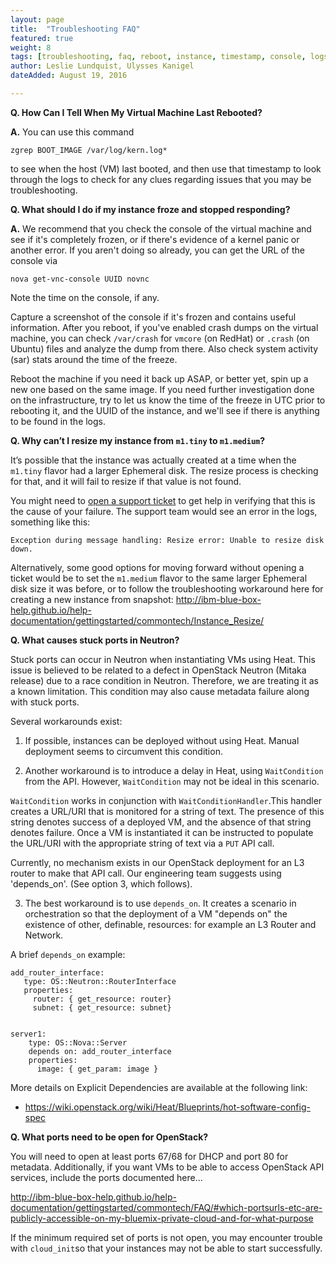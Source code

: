 ```yaml
---
layout: page
title:  "Troubleshooting FAQ"
featured: true
weight: 8
tags: [troubleshooting, faq, reboot, instance, timestamp, console, logs]
author: Leslie Lundquist, Ulysses Kanigel
dateAdded: August 19, 2016

---
```


**Q. How Can I Tell When My Virtual Machine Last Rebooted?**

**A.** You can use this command 
```
zgrep BOOT_IMAGE /var/log/kern.log* 
```
to see when the host (VM) last booted, and then use that timestamp to look through the logs to check for any clues regarding issues that you may be troubleshooting. 



**Q. What should I do if my instance froze and stopped responding?**

**A.** We recommend that you check the console of the virtual machine and see if it's completely frozen, or if there's evidence of a kernel panic or another error. If you aren't doing so already, you can get the URL of the console via 
```
nova get-vnc-console UUID novnc
```
Note the time on the console, if any.

Capture a screenshot of the console if it's frozen and contains useful information. After you reboot, if you've enabled crash dumps on the virtual machine, you can check `/var/crash` for `vmcore` (on RedHat) or `.crash` (on Ubuntu) files and analyze the dump from there. Also check system activity (sar) stats around the time of the freeze.

Reboot the machine if you need it back up ASAP, or better yet, spin up a new one based on the same image. If you need further investigation done on the infrastructure, try to let us know the time of the freeze in UTC prior to rebooting it, and the UUID of the instance, and we'll see if there is anything to be found in the logs.

**Q. Why can’t I resize my instance from `m1.tiny` to `m1.medium`?**

It’s possible that the instance was actually created at a time when the `m1.tiny` flavor had a larger Ephemeral disk. The resize process is checking for that, and it will fail to resize if that value is not found.

You might need to [open a support ticket](https://github.com/IBM-Blue-Box-Help/help-documentation/blob/gh-pages/_commonadmin/report-issue.md) to get help in verifying that this is the cause of your failure. The support team would see an error in the logs, something like this:

```
Exception during message handling: Resize error: Unable to resize disk down.
```

Alternatively, some good options for moving forward without opening a ticket would be to set the `m1.medium` flavor to the same larger Ephemeral disk size it was before, or to follow the troubleshooting workaround here for creating a new instance from snapshot: http://ibm-blue-box-help.github.io/help-documentation/gettingstarted/commontech/Instance_Resize/

**Q. What causes stuck ports in Neutron?**

Stuck ports can occur in Neutron when instantiating VMs using Heat. This issue is believed to be related to a defect in OpenStack Neutron (Mitaka release) due to a race condition in Neutron. Therefore, we are treating it as a known limitation. This condition may also cause metadata failure along with stuck ports.

Several workarounds exist:

1. If possible, instances can be deployed without using Heat. Manual deployment seems to circumvent this condition.

2. Another workaround is to introduce a delay in Heat, using `WaitCondition` from the API.  However, `WaitCondition` may not be ideal in this scenario.

`WaitCondition` works in conjunction with `WaitConditionHandler`.This handler creates a URL/URI that is monitored for a string of text. The presence of this string denotes success of a deployed VM, and the absence of that string denotes failure. Once a VM is instantiated it can be instructed to populate the URL/URI with the appropriate string of text via a `PUT` API call.

Currently, no mechanism exists in our OpenStack deployment for an L3 router to make that API call. Our engineering team suggests using 'depends_on'. (See option 3, which follows).

3. The best workaround is to use `depends_on`. It creates a scenario in orchestration so that the deployment of a VM "depends on" the existence of other, definable, resources: for example an L3 Router and Network. 

A brief `depends_on` example:
```
add_router_interface:
   type: OS::Neutron::RouterInterface
   properties:
     router: { get_resource: router}
     subnet: { get_resource: subnet}


server1:
    type: OS::Nova::Server
    depends on: add_router_interface
    properties:
      image: { get_param: image }
```
More details on Explicit Dependencies are available at the following link:

 * https://wiki.openstack.org/wiki/Heat/Blueprints/hot-software-config-spec


**Q. What ports need to be open for OpenStack?**

You will need to open at least ports 67/68 for DHCP and port 80 for metadata. Additionally, if you want VMs to be able to access OpenStack API services, include the ports documented here...

http://ibm-blue-box-help.github.io/help-documentation/gettingstarted/commontech/FAQ/#which-portsurls-etc-are-publicly-accessible-on-my-bluemix-private-cloud-and-for-what-purpose

If the minimum required set of ports is not open, you may encounter trouble with `cloud_init`so that your instances may not be able to start successfully.
